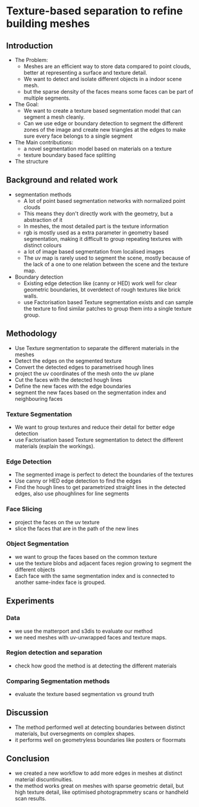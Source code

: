 # Texture-based separation to refine building meshes 

## Introduction

- The Problem:
  - Meshes are an efficient way to store data compared to point clouds, better at representing a surface and texture detail.
  - We want to detect and isolate different objects in a indoor scene mesh.
  - but the sparse density of the faces means some faces can be part of multiple segments.
- The Goal:
  - We want to create a texture based segmentation model that can segment a mesh cleanly.
  - Can we use edge or boundary detection to segment the different zones of the image and create new triangles at the edges to make sure every face belongs to a single segment
- The Main contributions:
  - a novel segmentation model based on materials on a texture
  - texture boundary based face splitting
- The structure

## Background and related work

- segmentation methods
  - A lot of point based segmentation networks with normalized point clouds
  - This means they don't directly work with the geometry, but a abstraction of it
  - In meshes, the most detailed part is the texture information
  - rgb is mostly used as a extra parameter in geometry based segmentation, making it difficult to group repeating textures with distinct colours
  - a lot of image based segmentation from localised images
  - The uv map is rarely used to segment the scene, mostly because of the lack of a one to one relation between the scene and the texture map.
- Boundary detection
  - Existing edge detection like (canny or HED) work well for clear geometric boundaries, bt overdetect of rough textures like brick walls.
  - use Factorisation based Texture segmentation exists and can sample the texture to find similar patches to group them into a single texture group.

## Methodology

- Use Texture segmentation to separate the different materials in the meshes
- Detect the edges on the segmented texture
- Convert the detected edges to parametrised hough lines
- project the uv coordinates of the mesh onto the uv plane
- Cut the faces with the detected hough lines
- Define the new faces with the edge boundaries
- segment the new faces based on the segmentation index and neighbouring faces

### Texture Segmentation

- We want to group textures and reduce their detail for better edge detection
- use Factorisation based Texture segmentation to detect the different materials (explain the workings).

### Edge Detection

- The segmented image is perfect to detect the boundaries of the textures
- Use canny or HED edge detection to find the edges
- Find the hough lines to get parametrized straight lines in the detected edges, also use phoughlines for line segments

### Face Slicing

- project the faces on the uv texture
- slice the faces that are in the path of the new lines

### Object Segmentation

- we want to group the faces based on the common texture
- use the texture blobs and adjacent faces region growing to segment the different objects
- Each face with the same segmentation index and is connected to another same-index face is grouped.

## Experiments

### Data

- we use the matterport and s3dis to evaluate our method
- we need meshes with uv-unwrapped faces and texture maps.

### Region detection and separation

- check how good the method is at detecting the different materials 

### Comparing Segmentation methods

- evaluate the texture based segmentation vs ground truth

## Discussion

- The method performed well at detecting boundaries between distinct materials, but oversegments on complex shapes.
- it performs well on geometryless boundaries like posters or floormats

## Conclusion
- we created a new workflow to add more edges in meshes at distinct material discuntinuities.
- the method works great on meshes with sparse geometric detail, but high texture detail, like optimised photograpmmetry scans or handheld scan results.